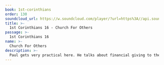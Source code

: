 ```yaml
---
book: 1st-corinthians
order: 130
soundcloud_url: https://w.soundcloud.com/player/?url=https%3A//api.soundcloud.com/tracks/
title: >-
  1st Corinthians 16 - Church For Others
passage: >-
  1st Corinthians 16
name: >-
  Church For Others
description: >-
  Paul gets very practical here. He talks about financial giving to the needs of others. (He'll come back to this theme in 2nd Corinthians 8-9.) Principles of giving are suggested. He then writes about seizing opportunities. Finally, he expresses love for people even naming many.
---
```


